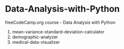 # Data-Analysis-with-Python
freeCodeCamp.org course - Data Analysis with Python 
1. mean-variance-standard-deviation-calculator
2. demographic-analyzer
3. medical-data-visualizer
